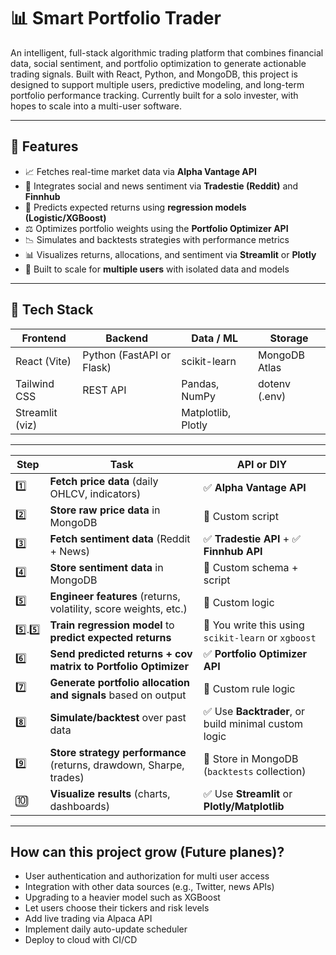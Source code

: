 # 📊 Smart Portfolio Trader

An intelligent, full-stack algorithmic trading platform that combines financial data, social sentiment, and portfolio optimization to generate actionable trading signals. Built with React, Python, and MongoDB, this project is designed to support multiple users, predictive modeling, and long-term portfolio performance tracking. Currently built for a solo invester, with hopes to scale into a multi-user software.

---

## 🚀 Features

- 📈 Fetches real-time market data via **Alpha Vantage API**
- 📣 Integrates social and news sentiment via **Tradestie (Reddit)** and **Finnhub**
- 🧠 Predicts expected returns using **regression models (Logistic/XGBoost)**
- ⚖️ Optimizes portfolio weights using the **Portfolio Optimizer API**
- 📉 Simulates and backtests strategies with performance metrics
- 📊 Visualizes returns, allocations, and sentiment via **Streamlit** or **Plotly**
- 🔐 Built to scale for **multiple users** with isolated data and models

---

## 🧩 Tech Stack

| Frontend      | Backend     | Data / ML        | Storage        |
|---------------|-------------|------------------|----------------|
| React (Vite)  | Python (FastAPI or Flask) | scikit-learn | MongoDB Atlas |
| Tailwind CSS  | REST API    | Pandas, NumPy    | dotenv (.env)  |
| Streamlit (viz) |             | Matplotlib, Plotly |              |

---

| Step  | Task                                                                                      | API or DIY                                          |
| ----- | ----------------------------------------------------------------------------------------- | --------------------------------------------------- |
| 1️⃣   | **Fetch price data** (daily OHLCV, indicators)                                            | ✅ **Alpha Vantage API**                             |
| 2️⃣   | **Store raw price data** in MongoDB                                                       | 🧠 Custom script                            |
| 3️⃣   | **Fetch sentiment data** (Reddit + News)                                                  | ✅ **Tradestie API** + ✅ **Finnhub API**             |
| 4️⃣   | **Store sentiment data** in MongoDB                                                       | 🧠 Custom schema + script                        |
| 5️⃣   | **Engineer features** (returns, volatility, score weights, etc.)                          | 🧠 Custom logic                             |
| 5️⃣.5️⃣ | **Train regression model** to **predict expected returns** | 🧠 You write this using `scikit-learn` or `xgboost` |
| 6️⃣   | **Send predicted returns + cov matrix to Portfolio Optimizer**                            | ✅ **Portfolio Optimizer API**                       |
| 7️⃣   | **Generate portfolio allocation and signals** based on output                             | 🧠 Custom rule logic                        |
| 8️⃣   | **Simulate/backtest** over past data                                                      | ✅ Use **Backtrader**, or build minimal custom logic |
| 9️⃣   | **Store strategy performance** (returns, drawdown, Sharpe, trades)                        | 🧠 Store in MongoDB (`backtests` collection)        |
| 🔟    | **Visualize results** (charts, dashboards)                                                | ✅ Use **Streamlit** or **Plotly/Matplotlib**        |

---

## How can this project grow (Future planes)?

- User authentication and authorization for multi user access
- Integration with other data sources (e.g., Twitter, news APIs)
- Upgrading to a heavier model such as XGBoost
- Let users choose their tickers and risk levels
- Add live trading via Alpaca API
- Implement daily auto-update scheduler
- Deploy to cloud with CI/CD
